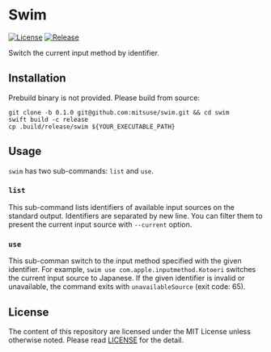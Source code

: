 # Swim

[![License][badge-license]][license]
[![Release][release-badge]][release]

Switch the current input method by identifier.


## Installation

Prebuild binary is not provided. Please build from source:

```
git clone -b 0.1.0 git@github.com:mitsuse/swim.git && cd swim
swift build -c release
cp .build/release/swim ${YOUR_EXECUTABLE_PATH}
```


## Usage

`swim` has two sub-commands: `list` and `use`.

### `list`

This sub-command lists identifiers of available input sources on the standard output.
Identifiers are separated by new line.
You can filter them to present the current input source with `--current` option.


### `use`

This sub-comman switch to the input method specified with the given identifier.
For example, `swim use com.apple.inputmethod.Kotoeri` switches the current input source to
Japanese.
If the given identifier is invalid or unavailable,
the command exits with `unavailableSource` (exit code: 65).


## License

The content of this repository are licensed under the MIT License unless otherwise noted.
Please read [LICENSE][license] for the detail.


[badge-license]: https://img.shields.io/badge/license-MIT-yellowgreen.svg?style=flat-square
[license]: LICENSE
[release-badge]: https://img.shields.io/github/tag/mitsuse/swim.svg?style=flat-square
[release]: https://github.com/mitsuse/swim/releases

